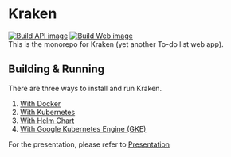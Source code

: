 # Kraken
[![Build API image](https://github.com/Derk-B/Kraken/actions/workflows/build-api-image.yaml/badge.svg)](https://github.com/Derk-B/Kraken/actions/workflows/build-api-image.yaml) [![Build Web image](https://github.com/Derk-B/Kraken/actions/workflows/build-web-image.yaml/badge.svg)](https://github.com/Derk-B/Kraken/actions/workflows/build-web-image.yaml)  
This is the monorepo for Kraken (yet another To-do list web app).  

## Building & Running
There are three ways to install and run Kraken.
1. [With Docker](docs/docker-installation.md)
2. [With Kubernetes](docs/k8s-installation.md)
3. [With Helm Chart](docs/helm-chart.md)
4. [With Google Kubernetes Engine (GKE)](docs/gke-installation.md)

For the presentation, please refer to [Presentation](docs/presentation.md)